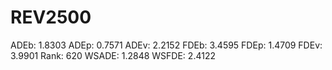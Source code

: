 # REV2500

ADEb: 1.8303
ADEp: 0.7571
ADEv: 2.2152
FDEb: 3.4595
FDEp: 1.4709
FDEv: 3.9901
Rank: 620
WSADE: 1.2848
WSFDE: 2.4122